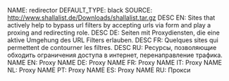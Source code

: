 NAME:   redirector
DEFAULT_TYPE: black
SOURCE: http://www.shallalist.de/Downloads/shallalist.tar.gz
DESC EN: Sites that actively help to bypass url filters by accepting urls via form and play a proxing and redirecting role.
DESC DE: Seiten mit Proxydiensten, die eine aktive Umgehung des URL Filters erlauben.
DESC FR: Quelques sites qui permettent de contourner les filtres.
DESC RU: Ресурсы, позволяющие обходить ограничения доступа в интернет, перенаправление трафика.
NAME EN: Proxy
NAME DE: Proxy
NAME FR: Proxy
NAME IT: Proxy
NAME NL: Proxy
NAME PT: Proxy
NAME ES: Proxy
NAME RU: Прокси

